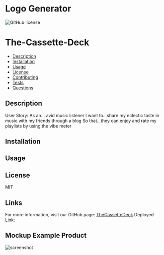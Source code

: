 # Logo Generator

![GitHub license](https://img.shields.io/badge/license-MIT-blue.svg)

# The-Cassette-Deck

- [Description](#description)
- [Installation](#installation)
- [Usage](#usage)
- [License](#license)
- [Contributing](#contributing)
- [Tests](#tests)
- [Questions](#questions)

## Description

User Story: 
As an... avid music listener
I want to...share my eclectic taste in music with my friends through a blog
So that...they can enjoy and rate my playlists by using the vibe meter 



## Installation



## Usage


## License

MIT

## Links

For more information, visit our GitHub page: [TheCassetteDeck](https://github.com/orngmrmld/The-Cassette-Deck)
Deployed Link: 

## Mockup Example Product 
![screenshot]()